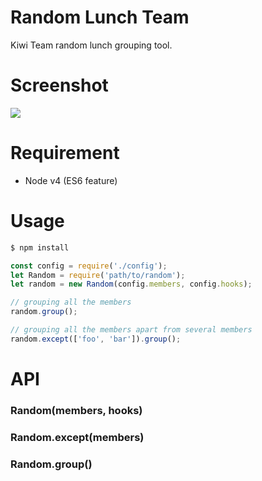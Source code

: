 Random Lunch Team
=================

Kiwi Team random lunch grouping tool.

# Screenshot

![](http://ww1.sinaimg.cn/large/62580dd9gw1exorrdutdcj20kv02wwf8.jpg)

# Requirement

- Node v4 (ES6 feature)

# Usage

```bash
$ npm install
```

```javascript
const config = require('./config');
let Random = require('path/to/random');
let random = new Random(config.members, config.hooks);

// grouping all the members
random.group();

// grouping all the members apart from several members
random.except(['foo', 'bar']).group();
```

# API

### Random(members<Array>, hooks<String>)
### Random.except(members<Array>)
### Random.group()